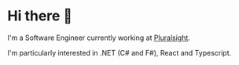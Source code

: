 # Hi there 👋
I'm a Software Engineer currently working at [Pluralsight](https://pluralsight.com). 

I'm particularly interested in .NET (C# and F#), React and Typescript. 
